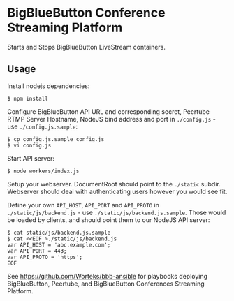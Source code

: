 # BigBlueButton Conference Streaming Platform

Starts and Stops BigBlueButton LiveStream containers.

## Usage

Install nodejs dependencies:

```
$ npm install
```

Configure BigBlueButton API URL and corresponding secret, Peertube RTMP
Server Hostname, NodeJS bind address and port in `./config.js` - use
`./config.js.sample`:

```
$ cp config.js.sample config.js
$ vi config.js
```

Start API server:

```
$ node workers/index.js
```

Setup your webserver. DocumentRoot should point to the `./static` subdir.
Webserver should deal with authenticating users however you would see fit.

Define your own `API_HOST`, `API_PORT` and `API_PROTO` in
`./static/js/backend.js` - use `./static/js/backend.js.sample`. Those would
be loaded by clients, and should point them to our NodeJS API server:

```
$ cat static/js/backend.js.sample
$ cat <<EOF >./static/js/backend.js
var API_HOST = 'abc.example.com';
var API_PORT = 443;
var API_PROTO = 'https';
EOF
```

See https://github.com/Worteks/bbb-ansible for playbooks deploying
BigBlueButton, Peertube, and BigBlueButton Conferences Streaming Platform.
